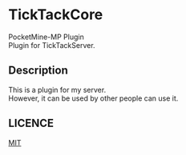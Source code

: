 # TickTackCore

PocketMine-MP Plugin<br>
Plugin for TickTackServer.

## Description
This is a plugin for my server.<br>
However, it can be used by other people can use it.<br>

## LICENCE
[MIT](https://github.com/tcnksm/tool/blob/master/LICENCE)
